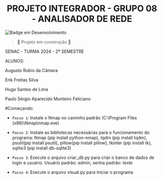 <h1 align="center"> PROJETO INTEGRADOR - GRUPO 08 - ANALISADOR DE REDE </h1>

![Badge em Desenvolvimento](http://img.shields.io/static/v1?label=STATUS&message=EM%20DESENVOLVIMENTO&color=GREEN&style=for-the-badge)
> :construction: Projeto em construção :construction:

<p>SENAC - TURMA 2024 - 2º SEMESTRE</p>
<p>ALUNOS:</p>
<p>Augusto Rubio da Câmara</p>
<p>Erik Freitas Silva</p>
<p>Hugo Santos de Lima</p>
<p>Paulo Sérgio Aparecido Monteiro Feliciano</p>

#Começando:

- `Passo 1`: Instale o Nmap no caminho padrão (C:\Program Files (x86)\Nmap\nmap.exe)

- `Passo 2`: Instale as bibliotecas necessárias para o funcionamento do programa: Nmap (pip install python-nmap), tqdm (pip install tqdm), psutil(pip install psutil), pillow(pip install pillow), tkinter (pip install tk), sqlite3 (pip install db-sqlite3)

- `Passo 3`: Execute o arquivo criar_db.py para criar o banco de dados de login e usuário. Usuário padrão: admin, senha padrão: teste

- `Passo 4`: Execute o arquivo visual.py para iniciar o programa